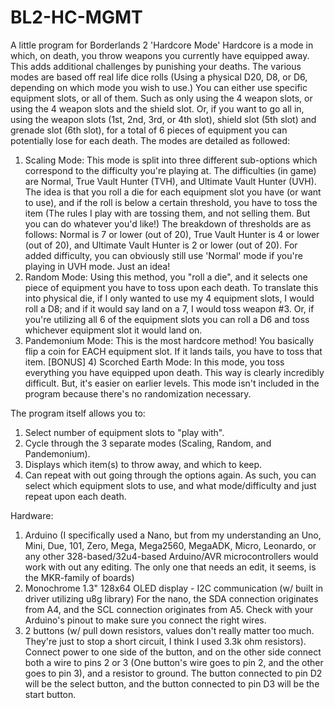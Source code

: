 # BL2-HC-MGMT
A little program for Borderlands 2 'Hardcore Mode'
Hardcore is a mode in which, on death, you throw weapons you currently have equipped away. This adds additional challenges by punishing your deaths. The various modes are based off real life dice rolls (Using a physical D20, D8, or D6, depending on which mode you wish to use.) You can either use specific equipment slots, or all of them. Such as only using the 4 weapon slots, or using the 4 weapon slots and the shield slot. Or, if you want to go all in, using the weapon slots (1st, 2nd, 3rd, or 4th slot), shield slot (5th slot) and grenade slot (6th slot), for a total of 6 pieces of equipment you can potentially lose for each death. The modes are detailed as followed:

1) Scaling Mode: This mode is split into three different sub-options which correspond to the difficulty you're playing at. The difficulties (in game) are Normal, True Vault Hunter (TVH), and Ultimate Vault Hunter (UVH). The idea is that you roll a die for each equipment slot you have (or want to use), and if the roll is below a certain threshold, you have to toss the item (The rules I play with are tossing them, and not selling them. But you can do whatever you'd like!) The breakdown of thresholds are as follows: Normal is 7 or lower (out of 20), True Vault Hunter is 4 or lower (out of 20), and Ultimate Vault Hunter is 2 or lower (out of 20). For added difficulty, you can obviously still use 'Normal' mode if you're playing in UVH mode. Just an idea!
2) Random Mode: Using this method, you "roll a die", and it selects one piece of equipment you have to toss upon each death. To translate this into physical die, if I only wanted to use my 4 equipment slots, I would roll a D8; and if it would say land on a 7, I would toss weapon #3. Or, if you're utilizing all 6 of the equipment slots you can roll a D6 and toss whichever equipment slot it would land on.
3) Pandemonium Mode: This is the most hardcore method! You basically flip a coin for EACH equipment slot. If it lands tails, you have to toss that item.
[BONUS] 4) Scorched Earth Mode: In this mode, you toss everything you have equipped upon death. This way is clearly incredibly difficult. But, it's easier on earlier levels. This mode isn't included in the program because there's no randomization necessary.

The program itself allows you to: 

1) Select number of equipment slots to "play with". 
2) Cycle through the 3 separate modes (Scaling, Random, and Pandemonium).
3) Displays which item(s) to throw away, and which to keep. 
4) Can repeat with out going through the options again. As such, you can select which equipment slots to use, and what mode/difficulty and just repeat upon each death.

Hardware:
1) Arduino (I specifically used a Nano, but from my understanding an Uno, Mini, Due, 101, Zero, Mega, Mega2560, MegaADK, Micro, Leonardo, or any other 328-based/32u4-based Arduino/AVR microcontrollers would work with out any editing. The only one that needs an edit, it seems, is the MKR-family of boards)
2) Monochrome 1.3" 128x64 OLED display - I2C communication (w/ built in driver utilizing u8g library) For the nano, the SDA connection originates from A4, and the SCL connection originates from A5. Check with your Arduino's pinout to make sure you connect the right wires.
3) 2 buttons (w/ pull down resistors, values don't really matter too much. They're just to stop a short circuit, I think I used 3.3k ohm resistors). Connect power to one side of the button, and on the other side connect both a wire to pins 2 or 3 (One button's wire goes to pin 2, and the other goes to pin 3), and a resistor to ground. The button connected to pin D2 will be the select button, and the button connected to pin D3 will be the start button.
